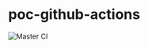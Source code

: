 poc-github-actions
===

![Master CI](https://github.com/asaed/poc-github-actions/workflows/Master%20CI/badge.svg?branch=master)

